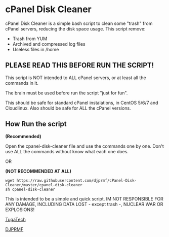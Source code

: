 cPanel Disk Cleaner
========

cPanel Disk Cleaner is a simple bash script to clean some "trash" from cPanel servers, reducing the disk space usage.
This script remove:
- Trash from YUM
- Archived and compressed log files
- Useless files in /home

## PLEASE READ THIS BEFORE RUN THE SCRIPT!

This script is NOT intended to ALL cPanel servers, or at least all the commands in it.

The brain must be used before run the script "just for fun".

This should be safe for standard cPanel instalations, in CentOS 5/6/7 and Cloudlinux. 
Also should be safe for ALL the cPanel versions.

## How Run the script

**(Recommended)**

Open the cpanel-disk-cleaner file and use the commands one by one.
Don't use ALL the commands without know what each one does.

OR

**(NOT RECOMMENDED AT ALL)**

```
wget https://raw.githubusercontent.com/djprmf/cPanel-Disk-Cleaner/master/cpanel-disk-cleaner
sh cpanel-disk-cleaner
```


This is intended to be a simple and quick script.
IM NOT RESPONSIBLE FOR ANY DAMAGE, INCLUDING DATA LOST - except trash -, NUCLEAR WAR OR EXPLOSIONS!

[TugaTech][1]

[DJPRMF][2]


  [1]: http://tugatech.com.pt
  [2]: http://djprmf.com
